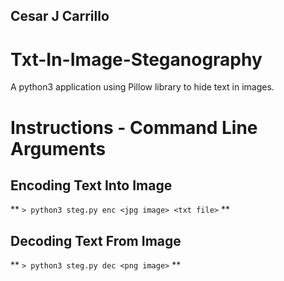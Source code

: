 ## Cesar J Carrillo
# Txt-In-Image-Steganography
A python3 application using Pillow library to hide text in images.


# Instructions - Command Line Arguments
## Encoding Text Into Image
** `> python3 steg.py enc <jpg image> <txt file>` **

## Decoding Text From Image
** `> python3 steg.py dec <png image>` **
